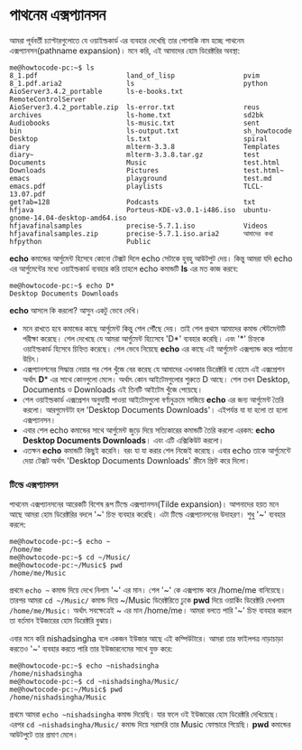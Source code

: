 # পাথনেম এক্সপ্যানসন #

আমরা পূর্ববর্তী চ্যাপ্টারগুলোতে যে ওয়াইল্ডকার্ড এর ব্যবহার দেখেছি তার পোশাকি নাম হচ্ছে পাথনেম এক্সপ্যানসন(pathname expansion)। মনে করি, এই আমাদের হোম ডিরেক্টরির অবস্থা:

```
me@howtocode-pc:~$ ls
8_1.pdf                      land_of_lisp                 pvim
8_1.pdf.aria2                ls                           python
AioServer3.4.2_portable      ls-e-books.txt               RemoteControlServer
AioServer3.4.2_portable.zip  ls-error.txt                 reus
archives                     ls-home.txt                  sd2bk
Audiobooks                   ls-music.txt                 sent
bin                          ls-output.txt                sh_howtocode
Desktop                      ls.txt                       spiral
diary                        mlterm-3.3.8                 Templates
diary~                       mlterm-3.3.8.tar.gz          test
Documents                    Music                        test.html
Downloads                    Pictures                     test.html~
emacs                        playground                   test.md
emacs.pdf                    playlists                    TLCL-13.07.pdf
get?ab=128                   Podcasts                     txt
hfjava                       Porteus-KDE-v3.0.1-i486.iso  ubuntu-gnome-14.04-desktop-amd64.iso
hfjavafinalsamples           precise-5.7.1.iso            Videos
hfjavafinalsamples.zip       precise-5.7.1.iso.aria2      আমাদের কথা
hfpython                     Public
```
**echo** কমান্ডের আর্গুমেন্ট হিসেবে কোনো টেক্সট দিলে echo সেটাকে হুবহু আউটপুট দেয়। কিন্তু আমরা যদি echo এর আর্গুমেন্টের মধ্যে ওয়াইল্ডকার্ড ব্যবহার করি তাহলে echo কমান্ডটি **ls** এর মত কাজ করবে:

```
me@howtocode-pc:~$ echo D*
Desktop Documents Downloads
```

**echo** আসলে কি করলো? আসুন একটু ভেবে দেখি।

*  মনে রাখতে হবে কমান্ডের কাছে আর্গুমেন্ট কিন্তু শেল পৌঁছে দেয়। তাই শেল প্রথমে আমাদের কমান্ড স্টেটমেন্টটি পরীক্ষা করেছে। শেল দেখেছে যে আমরা আর্গুমেন্ট হিসেেবে 'D*' ব্যবহার করেছি। এবং '*' চিহ্নকে ওয়াইল্ডকার্ড হিসেবে চিহ্নিত করেছে। শেল ভেবে নিয়েছে **echo** এর কাছে এই আর্গুমেন্ট এক্সপ্যান্ড করে পাঠানো উচিৎ।
*  এক্সপ্যানশনের সিদ্ধান্ত নেয়ার পর শেল খুঁজে বের করেছ যে আমাদের এখনকার ডিরেক্টরি বা হোমে এই এক্সপ্রেশন অর্থাৎ **D*** এর সাথে কোনগুলো মেলে। অর্থাৎ কোন আইটেমগুলোর শুরুতে D আছে। শেল তখন Desktop, Documents ও Downloads এই তিনটি আইটেম খুঁজে পেয়েছে।
* শেল ওয়াইল্ডকার্ড এক্সপ্রেশন অনুযায়ী পাওয়া আইটেমগুলো বর্ণানুক্রমে সাজিয়ে **echo** এর জন্য আর্গুমেন্ট তৈরি করলো। আরগুমেন্টটা হল 'Desktop Documents Downloads'। এইপর্যন্ত যা যা হলো তা হলো এক্সপ্যানসন।
*  এবার শেল echo কমান্ডের সাথে আর্গুমেন্ট জুড়ে দিয়ে সত্যিকারের কমান্ডটি তৈরি করলো এরকম: **echo Desktop Documents Downloads**। এবং এটি এক্সিকিউট করলো।
*  এতক্ষন **echo** কমান্ডটি কিছুই করেনি। বরং যা যা করার শেল নিজেই করেছে। এবার echo তাকে আর্গুমেন্টে দেয়া টেক্সট অর্থাৎ 'Desktop Documents Downloads' স্ক্রীনে প্রিন্ট করে দিলো।

### টিল্ডে এক্সপ্যানসন ###
পাথনেম এক্সপ্যানসনের আরেকটি বিশেষ রূপ টিল্ডে এক্সপ্যানসন(Tilde expansion)। আপনাদের হয়ত মনে আছে আমরা হোম ডিরেক্টরির বদলে '~' চিহ্ন ব্যবহার করেছি। এটা টিল্ডে এক্সপ্যানসনের উদাহরণ। শুধু '~' ব্যবহার করলে:

```
me@howtocode-pc:~$ echo ~
/home/me
me@howtocode-pc:~$ cd ~/Music/
me@howtocode-pc:~/Music$ pwd
/home/me/Music
```
প্রথমে `echo ~` কমান্ড দিয়ে দেখে নিলাম '~' এর মান। শেল '~' কে এক্সপ্যান্ড করে /home/me বানিয়েছে। তারপর আমরা `cd ~/Music/` কমান্ড দিয়ে ~/Music ডিরেক্টরিতে ঢুকে **pwd** দিয়ে ওয়ার্কিং ডিরেক্টরি দেখলাম `/home/me/Music`। অর্থাৎ সবক্ষেত্রেই ~ এর মান /home/me। আমরা বলতে পারি '~' চিহ্ন ব্যবহার করলে তা বর্তমান ইউজারের হোম ডিরেক্টরি বুঝায়।

এবার মনে করি nishadsingha বলে একজন ইউজার আছে এই কম্পিউটারে। আমরা তার ফাইলপত্র নাড়াচাড়া করতেও '~' ব্যবহার করতে পারি তার ইউজারনেমের সাথে যুক্ত করে:

```
me@howtocode-pc:~$ echo ~nishadsingha
/home/nishadsingha
me@howtocode-pc:~$ cd ~nishadsingha/Music/
me@howtocode-pc:~/Music$ pwd
/home/nishadsingha/Music
```

প্রথমে আমরা `echo ~nishadsingha` কমান্ড দিয়েছি। যার ফলে ওই ইউজারের হোম ডিরেক্টরি দেখিয়েছে। এরপর `cd ~nishadsingha/Music/` কমান্ড দিয়ে সরাসরি তার Music ফোল্ডারে গিয়েছি। **pwd** কমান্ডের আউটপুটে তার প্রমাণ মেলে।